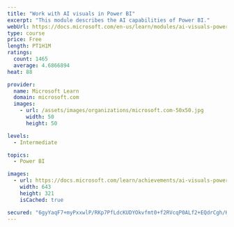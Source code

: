 ```yaml
---
title: "Work with AI visuals in Power BI"
excerpt: "This module describes the AI capabilities of Power BI."
webUrl: https://docs.microsoft.com/en-us/learn/modules/ai-visuals-power-bi/
type: course
price: Free
length: PT1H1M
ratings:
  count: 1465
  average: 4.6866894
heat: 88

provider:
  name: Microsoft Learn
  domain: microsoft.com
  images:
    - url: /assets/images/organizations/microsoft.com-50x50.jpg
      width: 50
      height: 50

levels:
  - Intermediate

topics:
  - Power BI

images:
  - url: https://docs.microsoft.com/learn/achievements/ai-visuals-power-bi-social.png
    width: 643
    height: 321
    isCached: true

secured: "6gyYaqF7+myPxxwlP/RKp7PfLdcKUDYOkvfmt0+f2RVcqP0ALf2+EQdrCgh/KaVfl+tVxclnDSN+LZk5/s5QAPMF7Q8P1RPZCKrrQNNw1Pq3JeYRW/SWwX+3Zjyq5H334ew4v/IQe7eUnkcH6qfKqCk1l7qHf8kqRwVZBh3843d1ndUtAzwPhuyAMRqrr4wVOk6JYFf4lmYls3MDYXwNNBlkUn4pJGxiHF76u4s7NPnKjwhhAcKC2y5cmvEBWkooseN9GqbsweqK0Drj3F7mZS80PtUaZ2WdU6POYafhDZ0kOg61nhF1N3rZfmkjhfqS/HLEoB7pokwOcNnDIypP7n6Ot60Ym3PL8s1CK0wA6UQAcYrPxQekYiGLoNV9ljJdhFrAppYaWq/g6+K5e0Npokq5fnG5basWM3wu6c4bWcI=;XcZoV16jDq+xSqo6rkjmUw=="
---
```


